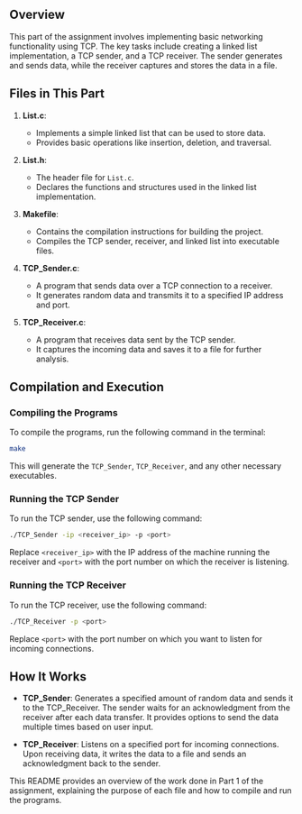 
## Overview

This part of the assignment involves implementing basic networking functionality using TCP. The key tasks include creating a linked list implementation, a TCP sender, and a TCP receiver. The sender generates and sends data, while the receiver captures and stores the data in a file.

## Files in This Part

1. **List.c**: 
   - Implements a simple linked list that can be used to store data.
   - Provides basic operations like insertion, deletion, and traversal.

2. **List.h**: 
   - The header file for `List.c`. 
   - Declares the functions and structures used in the linked list implementation.

3. **Makefile**: 
   - Contains the compilation instructions for building the project.
   - Compiles the TCP sender, receiver, and linked list into executable files.

4. **TCP_Sender.c**: 
   - A program that sends data over a TCP connection to a receiver.
   - It generates random data and transmits it to a specified IP address and port.

5. **TCP_Receiver.c**: 
   - A program that receives data sent by the TCP sender.
   - It captures the incoming data and saves it to a file for further analysis.

## Compilation and Execution

### Compiling the Programs

To compile the programs, run the following command in the terminal:

```bash
make
```

This will generate the `TCP_Sender`, `TCP_Receiver`, and any other necessary executables.

### Running the TCP Sender

To run the TCP sender, use the following command:

```bash
./TCP_Sender -ip <receiver_ip> -p <port>
```

Replace `<receiver_ip>` with the IP address of the machine running the receiver and `<port>` with the port number on which the receiver is listening.

### Running the TCP Receiver

To run the TCP receiver, use the following command:

```bash
./TCP_Receiver -p <port>
```

Replace `<port>` with the port number on which you want to listen for incoming connections.

## How It Works

- **TCP_Sender**: Generates a specified amount of random data and sends it to the TCP_Receiver. The sender waits for an acknowledgment from the receiver after each data transfer. It provides options to send the data multiple times based on user input.
  
- **TCP_Receiver**: Listens on a specified port for incoming connections. Upon receiving data, it writes the data to a file and sends an acknowledgment back to the sender.

This README provides an overview of the work done in Part 1 of the assignment, explaining the purpose of each file and how to compile and run the programs.
